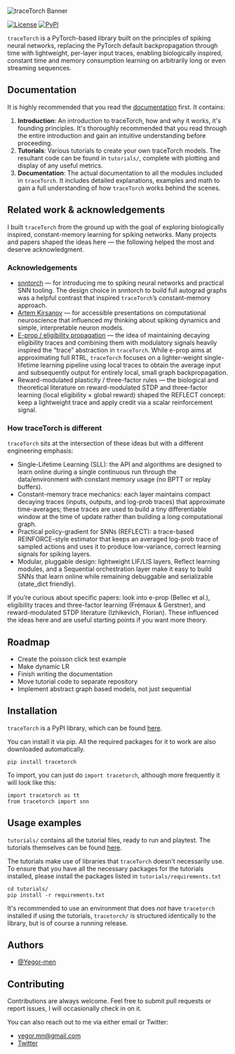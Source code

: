 ![traceTorch Banner](media/tracetorch_banner.png)

[![License](https://img.shields.io/badge/License-Apache%202.0-purple.svg)](https://www.apache.org/licenses/LICENSE-2.0)
[![PyPI](https://img.shields.io/badge/PyPI-v0.3.0-blue.svg)](https://pypi.org/project/tracetorch/)

``traceTorch`` is a PyTorch-based library built on the principles of spiking neural networks, replacing the PyTorch
default backpropagation through time with lightweight, per-layer input traces, enabling biologically inspired, constant
time and memory consumption learning on arbitrarily long or even streaming sequences.

## Documentation

It is highly recommended that you read the [documentation](https://yegor-men.github.io/tracetorch/) first. It contains:

1. **Introduction**: An introduction to traceTorch, how and why it works, it's founding principles. It's thoroughly
   recommended that you read through the entire introduction and gain an intuitive understanding before proceeding.
2. **Tutorials**: Various tutorials to create your own traceTorch models. The resultant code can be found in
   `tutorials/`, complete with plotting and display of any useful metrics.
3. **Documentation**: The actual documentation to all the modules included in `traceTorch`. It includes detailed
   explanations, examples and math to gain a full understanding of how ``traceTorch`` works behind the scenes.

## Related work & acknowledgements

I built ``traceTorch`` from the ground up with the goal of exploring biologically inspired, constant-memory learning for
spiking networks. Many projects and papers shaped the ideas here — the following helped the most and deserve
acknowledgment.

### Acknowledgements

- [snntorch](https://github.com/jeshraghian/snntorch) — for introducing me to spiking neural networks and practical SNN
  tooling. The design choice in snntorch to build full autograd graphs was a helpful contrast that inspired
  ``traceTorch``’s constant-memory approach.
- [Artem Kirsanov](https://www.youtube.com/@ArtemKirsanov) — for accessible presentations on computational neuroscience
  that influenced my thinking about spiking dynamics and simple, interpretable neuron models.
- [E-prop / eligibility propagation](https://www.biorxiv.org/content/biorxiv/early/2020/04/16/738385.full.pdf) — the
  idea of maintaining decaying eligibility traces and combining them with modulatory signals heavily inspired the
  “trace” abstraction in ``traceTorch``. While e-prop aims at approximating full RTRL, ``traceTorch`` focuses on a
  lighter-weight single-lifetime learning pipeline using local traces to obtain the average input and subsequently
  output for entirely local, small graph backpropagation.
- Reward-modulated plasticity / three-factor rules — the biological and theoretical literature on reward-modulated STDP
  and three-factor learning (local eligibility × global reward) shaped the REFLECT concept: keep a lightweight trace and
  apply credit via a scalar reinforcement signal.

### How traceTorch is different

``traceTorch`` sits at the intersection of these ideas but with a different engineering emphasis:

- Single-Lifetime Learning (SLL): the API and algorithms are designed to learn online during a single continuous run
  through the data/environment with constant memory usage (no BPTT or replay buffers).
- Constant-memory trace mechanics: each layer maintains compact decaying traces (inputs, outputs, and log-prob traces)
  that approximate time-averages; these traces are used to build a tiny differentiable window at the time of update
  rather than building a long computational graph.
- Practical policy-gradient for SNNs (REFLECT): a trace-based REINFORCE-style estimator that keeps an averaged log-prob
  trace of sampled actions and uses it to produce low-variance, correct learning signals for spiking layers.
- Modular, pluggable design: lightweight LIF/LIS layers, Reflect learning modules, and a Sequential orchestration
  layer make it easy to build SNNs that learn online while remaining debuggable and serializable (state_dict friendly).

If you’re curious about specific papers: look into e-prop (Bellec et al.), eligibility traces and three-factor
learning (Frémaux & Gerstner), and reward-modulated STDP literature (Izhikevich, Florian). These influenced the ideas
here and are useful starting points if you want more theory.

## Roadmap

- Create the poisson click test example
- Make dynamic LR
- Finish writing the documentation
- Move tutorial code to separate repository
- Implement abstract graph based models, not just sequential

## Installation

``traceTorch`` is a PyPI library, which can be found [here](https://pypi.org/project/tracetorch/).

You can install it via pip. All the required packages for it to work are also downloaded automatically.

```
pip install tracetorch
```

To import, you can just do ``import tracetorch``, although more frequently it will look like this:

```
import tracetorch as tt
from tracetorch import snn
```

## Usage examples

`tutorials/` contains all the tutorial files, ready to run and playtest. The tutorials themselves can be found
[here](https://yegor-men.github.io/tracetorch/tutorials/index.html).

The tutorials make use of libraries that ``traceTorch`` doesn't necessarily use. To ensure that you have all the
necessary packages for the tutorials installed, please install the packages listed in `tutorials/requirements.txt`

```
cd tutorials/
pip install -r requirements.txt
```

It's recommended to use an environment that does _not_ have ``tracetorch`` installed if using the tutorials,
``tracetorch/`` is structured identically to the library, but is of course a running release.

## Authors

- [@Yegor-men](https://github.com/Yegor-men)

## Contributing

Contributions are always welcome. Feel free to submit pull requests or report issues, I will occasionally check in on
it.

You can also reach out to me via either email or Twitter:

- yegor.mn@gmail.com
- [Twitter](https://x.com/Yegor_Men)
